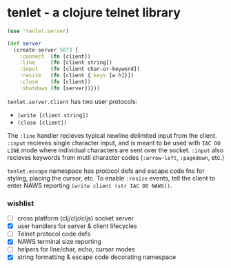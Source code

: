 # tenlet - a clojure telnet library


```clj
(use 'tenlet.server)

(def server 
  (create-server 5073 {
    :connect  (fn [client])
	:line     (fn [client string])
    :input    (fn [client char-or-keyword])
    :resize   (fn [client {:keys [w h]}])
    :close    (fn [client])
    :shutdown (fn [server])}))
```

`tenlet.server.Client` has two user protocols:
* `(write [client string])` 
* `(close [client])`


The `:line` handler recieves typical newline delimited input from the client.  `:input` recieves single character input, and is meant to be used with `IAC DO LINE` mode where individual characters are sent over the socket. `:input` also recieves keywords from mutli character codes (`:arrow-left`, `:pagedown`, etc.)


`tenlet.escape` namespace has protocol defs and escape code fns for styling, placing the cursor, etc. To enable `:resize` events, tell the client to enter NAWS reporting `(write client (str IAC DO NAWS))`.

### wishlist

- [ ] cross platform (clj/cljr/cljs) socket server
- [x] user handlers for server & client lifecycles
- [ ] Telnet protocol code defs
- [x] NAWS terminal size reporting
- [ ] helpers for line/char, echo, cursor modes
- [x] string formatting & escape code decorating namespace